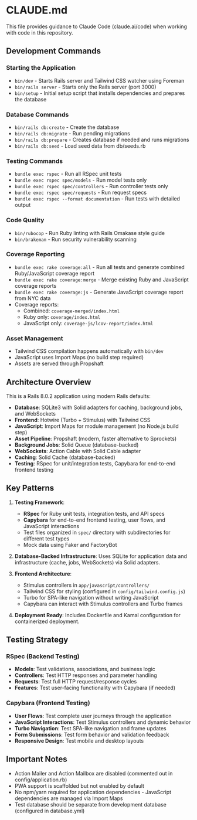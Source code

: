 # CLAUDE.md

This file provides guidance to Claude Code (claude.ai/code) when working with code in this repository.

## Development Commands

### Starting the Application
- `bin/dev` - Starts Rails server and Tailwind CSS watcher using Foreman
- `bin/rails server` - Starts only the Rails server (port 3000)
- `bin/setup` - Initial setup script that installs dependencies and prepares the database

### Database Commands
- `bin/rails db:create` - Create the database
- `bin/rails db:migrate` - Run pending migrations
- `bin/rails db:prepare` - Creates database if needed and runs migrations
- `bin/rails db:seed` - Load seed data from db/seeds.rb

### Testing Commands
- `bundle exec rspec` - Run all RSpec unit tests
- `bundle exec rspec spec/models` - Run model tests only
- `bundle exec rspec spec/controllers` - Run controller tests only
- `bundle exec rspec spec/requests` - Run request specs
- `bundle exec rspec --format documentation` - Run tests with detailed output

### Code Quality
- `bin/rubocop` - Run Ruby linting with Rails Omakase style guide
- `bin/brakeman` - Run security vulnerability scanning

### Coverage Reporting
- `bundle exec rake coverage:all` - Run all tests and generate combined Ruby/JavaScript coverage report
- `bundle exec rake coverage:merge` - Merge existing Ruby and JavaScript coverage reports
- `bundle exec rake coverage:js` - Generate JavaScript coverage report from NYC data
- Coverage reports:
  - Combined: `coverage-merged/index.html`
  - Ruby only: `coverage/index.html` 
  - JavaScript only: `coverage-js/lcov-report/index.html`

### Asset Management
- Tailwind CSS compilation happens automatically with `bin/dev`
- JavaScript uses Import Maps (no build step required)
- Assets are served through Propshaft

## Architecture Overview

This is a Rails 8.0.2 application using modern Rails defaults:

- **Database**: SQLite3 with Solid adapters for caching, background jobs, and WebSockets
- **Frontend**: Hotwire (Turbo + Stimulus) with Tailwind CSS
- **JavaScript**: Import Maps for module management (no Node.js build step)
- **Asset Pipeline**: Propshaft (modern, faster alternative to Sprockets)
- **Background Jobs**: Solid Queue (database-backed)
- **WebSockets**: Action Cable with Solid Cable adapter
- **Caching**: Solid Cache (database-backed)
- **Testing**: RSpec for unit/integration tests, Capybara for end-to-end frontend testing

## Key Patterns

1. **Testing Framework**: 
   - **RSpec** for Ruby unit tests, integration tests, and API specs
   - **Capybara** for end-to-end frontend testing, user flows, and JavaScript interactions
   - Test files organized in `spec/` directory with subdirectories for different test types
   - Mock data using Faker and FactoryBot

2. **Database-Backed Infrastructure**: Uses SQLite for application data and infrastructure (cache, jobs, WebSockets) via Solid adapters.

3. **Frontend Architecture**: 
   - Stimulus controllers in `app/javascript/controllers/`
   - Tailwind CSS for styling (configured in `config/tailwind.config.js`)
   - Turbo for SPA-like navigation without writing JavaScript
   - Capybara can interact with Stimulus controllers and Turbo frames

4. **Deployment Ready**: Includes Dockerfile and Kamal configuration for containerized deployment.

## Testing Strategy

### RSpec (Backend Testing)
- **Models**: Test validations, associations, and business logic
- **Controllers**: Test HTTP responses and parameter handling
- **Requests**: Test full HTTP request/response cycles
- **Features**: Test user-facing functionality with Capybara (if needed)

### Capybara (Frontend Testing)
- **User Flows**: Test complete user journeys through the application
- **JavaScript Interactions**: Test Stimulus controllers and dynamic behavior
- **Turbo Navigation**: Test SPA-like navigation and frame updates
- **Form Submissions**: Test form behavior and validation feedback
- **Responsive Design**: Test mobile and desktop layouts

## Important Notes

- Action Mailer and Action Mailbox are disabled (commented out in config/application.rb)
- PWA support is scaffolded but not enabled by default
- No npm/yarn required for application dependencies - JavaScript dependencies are managed via Import Maps
- Test database should be separate from development database (configured in database.yml)

